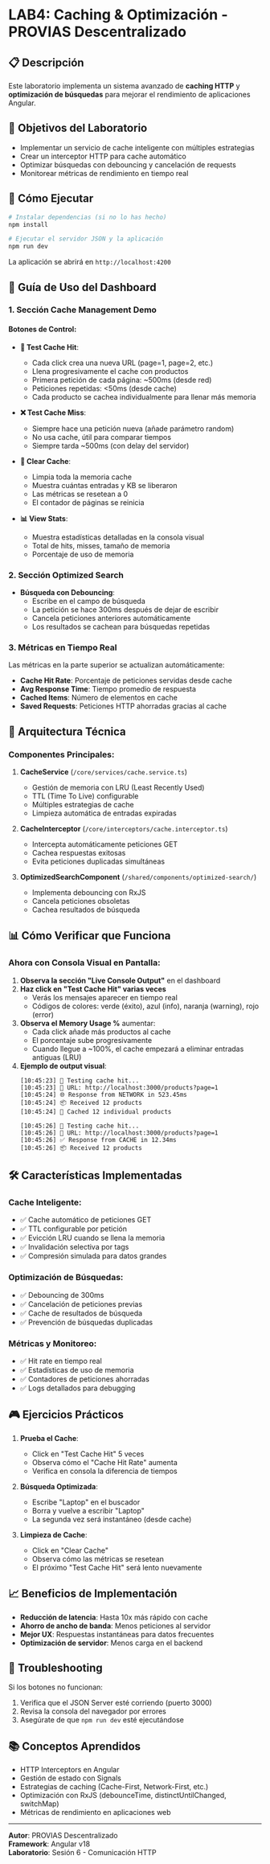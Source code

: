 # LAB4: Caching & Optimización - PROVIAS Descentralizado

## 📋 Descripción
Este laboratorio implementa un sistema avanzado de **caching HTTP** y **optimización de búsquedas** para mejorar el rendimiento de aplicaciones Angular.

## 🎯 Objetivos del Laboratorio
- Implementar un servicio de cache inteligente con múltiples estrategias
- Crear un interceptor HTTP para cache automático
- Optimizar búsquedas con debouncing y cancelación de requests
- Monitorear métricas de rendimiento en tiempo real

## 🚀 Cómo Ejecutar

```bash
# Instalar dependencias (si no lo has hecho)
npm install

# Ejecutar el servidor JSON y la aplicación
npm run dev
```

La aplicación se abrirá en `http://localhost:4200`

## 📘 Guía de Uso del Dashboard

### 1. **Sección Cache Management Demo**

#### Botones de Control:
- **🎯 Test Cache Hit**: 
  - Cada click crea una nueva URL (page=1, page=2, etc.)
  - Llena progresivamente el cache con productos
  - Primera petición de cada página: ~500ms (desde red)
  - Peticiones repetidas: <50ms (desde cache)
  - Cada producto se cachea individualmente para llenar más memoria

- **❌ Test Cache Miss**: 
  - Siempre hace una petición nueva (añade parámetro random)
  - No usa cache, útil para comparar tiempos
  - Siempre tarda ~500ms (con delay del servidor)

- **🧹 Clear Cache**: 
  - Limpia toda la memoria cache
  - Muestra cuántas entradas y KB se liberaron
  - Las métricas se resetean a 0
  - El contador de páginas se reinicia

- **📊 View Stats**: 
  - Muestra estadísticas detalladas en la consola visual
  - Total de hits, misses, tamaño de memoria
  - Porcentaje de uso de memoria

### 2. **Sección Optimized Search**

- **Búsqueda con Debouncing**:
  - Escribe en el campo de búsqueda
  - La petición se hace 300ms después de dejar de escribir
  - Cancela peticiones anteriores automáticamente
  - Los resultados se cachean para búsquedas repetidas

### 3. **Métricas en Tiempo Real**

Las métricas en la parte superior se actualizan automáticamente:
- **Cache Hit Rate**: Porcentaje de peticiones servidas desde cache
- **Avg Response Time**: Tiempo promedio de respuesta
- **Cached Items**: Número de elementos en cache
- **Saved Requests**: Peticiones HTTP ahorradas gracias al cache

## 🔧 Arquitectura Técnica

### Componentes Principales:

1. **CacheService** (`/core/services/cache.service.ts`)
   - Gestión de memoria con LRU (Least Recently Used)
   - TTL (Time To Live) configurable
   - Múltiples estrategias de cache
   - Limpieza automática de entradas expiradas

2. **CacheInterceptor** (`/core/interceptors/cache.interceptor.ts`)
   - Intercepta automáticamente peticiones GET
   - Cachea respuestas exitosas
   - Evita peticiones duplicadas simultáneas

3. **OptimizedSearchComponent** (`/shared/components/optimized-search/`)
   - Implementa debouncing con RxJS
   - Cancela peticiones obsoletas
   - Cachea resultados de búsqueda

## 📊 Cómo Verificar que Funciona

### Ahora con Consola Visual en Pantalla:

1. **Observa la sección "Live Console Output"** en el dashboard
2. **Haz click en "Test Cache Hit" varias veces**
   - Verás los mensajes aparecer en tiempo real
   - Códigos de colores: verde (éxito), azul (info), naranja (warning), rojo (error)
3. **Observa el Memory Usage %** aumentar:
   - Cada click añade más productos al cache
   - El porcentaje sube progresivamente
   - Cuando llegue a ~100%, el cache empezará a eliminar entradas antiguas (LRU)
4. **Ejemplo de output visual**:
   ```
   [10:45:23] 🎯 Testing cache hit...
   [10:45:23] 📍 URL: http://localhost:3000/products?page=1
   [10:45:24] 🌐 Response from NETWORK in 523.45ms
   [10:45:24] 📦 Received 12 products
   [10:45:24] 💾 Cached 12 individual products
   
   [10:45:26] 🎯 Testing cache hit...
   [10:45:26] 📍 URL: http://localhost:3000/products?page=1
   [10:45:26] ✅ Response from CACHE in 12.34ms
   [10:45:26] 📦 Received 12 products
   ```

## 🛠️ Características Implementadas

### Cache Inteligente:
- ✅ Cache automático de peticiones GET
- ✅ TTL configurable por petición
- ✅ Evicción LRU cuando se llena la memoria
- ✅ Invalidación selectiva por tags
- ✅ Compresión simulada para datos grandes

### Optimización de Búsquedas:
- ✅ Debouncing de 300ms
- ✅ Cancelación de peticiones previas
- ✅ Cache de resultados de búsqueda
- ✅ Prevención de búsquedas duplicadas

### Métricas y Monitoreo:
- ✅ Hit rate en tiempo real
- ✅ Estadísticas de uso de memoria
- ✅ Contadores de peticiones ahorradas
- ✅ Logs detallados para debugging

## 🎮 Ejercicios Prácticos

1. **Prueba el Cache**:
   - Click en "Test Cache Hit" 5 veces
   - Observa cómo el "Cache Hit Rate" aumenta
   - Verifica en consola la diferencia de tiempos

2. **Búsqueda Optimizada**:
   - Escribe "Laptop" en el buscador
   - Borra y vuelve a escribir "Laptop"
   - La segunda vez será instantáneo (desde cache)

3. **Limpieza de Cache**:
   - Click en "Clear Cache"
   - Observa cómo las métricas se resetean
   - El próximo "Test Cache Hit" será lento nuevamente

## 📈 Beneficios de Implementación

- **Reducción de latencia**: Hasta 10x más rápido con cache
- **Ahorro de ancho de banda**: Menos peticiones al servidor
- **Mejor UX**: Respuestas instantáneas para datos frecuentes
- **Optimización de servidor**: Menos carga en el backend

## 🐛 Troubleshooting

Si los botones no funcionan:
1. Verifica que el JSON Server esté corriendo (puerto 3000)
2. Revisa la consola del navegador por errores
3. Asegúrate de que `npm run dev` esté ejecutándose

## 📚 Conceptos Aprendidos

- HTTP Interceptors en Angular
- Gestión de estado con Signals
- Estrategias de caching (Cache-First, Network-First, etc.)
- Optimización con RxJS (debounceTime, distinctUntilChanged, switchMap)
- Métricas de rendimiento en aplicaciones web

---

**Autor**: PROVIAS Descentralizado  
**Framework**: Angular v18  
**Laboratorio**: Sesión 6 - Comunicación HTTP